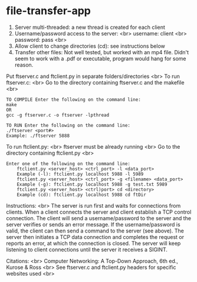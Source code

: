 # file-transfer-app
1) Server multi-threaded: a new thread is created for each client
2) Username/password access to the server: <br\>
	username: client <br\>
	password: pass <br\>
3) Allow client to change directories (cd): see instructions below
4) Transfer other files:
	Not well tested, but worked with an mp4 file. Didn't seem to 
	work with a .pdf or executable, program would hang for some reason.

Put ftserver.c and ftclient.py in separate folders/directories <br\>
To run ftserver.c: <br\>
    Go to the directory containing ftserver.c and the makefile <br\>

	TO COMPILE Enter the following on the command line:
	make
	OR
	gcc -g ftserver.c -o ftserver -lpthread

	TO RUN Enter the following on the command line:
	./ftserver <port#>
	Example: ./ftserver 5888

To run ftclient.py: <br\>
	ftserver must be already running <br\>
        Go to the directory containing ftclient.py <br\>

	Enter one of the following on the command line:
		ftclient.py <server_host> <ctrl_port> -l <data_port>
		Example (-l): ftclient.py localhost 5988 -l 5989
		ftclient.py <server_host> <ctrl_port> -g <filename> <data_port>
		Example (-g): ftclient.py localhost 5988 -g test.txt 5989
		ftclient.py <server_host> <ctrl)port> cd <directory>
		Example (cd): ftclient.py localhost 5988 cd ftDir

Instructions: <br\>
The server is run first and waits for connections from clients. When a client connects the server and client establish a TCP control connection. The client will send a username/password to the server and the server verifies or sends an error message.  If the username/password is valid, the client can then send a command to the server (see above). The server then initiates a TCP data connection and completes the request or reports an error, at which the connection is closed. The server will keep listening to client connections until the server it receives a SIGINT.

Citations: <br\>
    Computer Networking: A Top-Down Approach, 6th ed., Kurose & Ross <br\>
    See ftserver.c and ftclient.py headers for specific websites used <br\>
